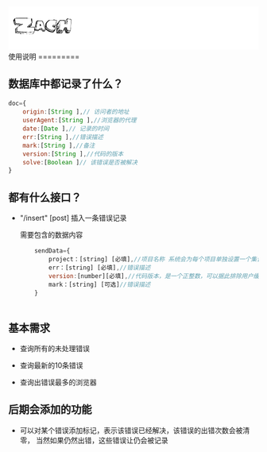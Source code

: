 <img src="zach.gif">
使用说明
=========

## 数据库中都记录了什么？
```javascript
doc={
    origin:[String ],// 访问者的地址
    userAgent:[String ],//浏览器的代理
    date:[Date ],// 记录的时间
    err:[String ],//错误描述
    mark:[String ],//备注
    version:[String ],//代码的版本
    solve:[Boolean ]// 该错误是否被解决
}

```


## 都有什么接口？

+ "/insert" [post] 插入一条错误记录

    需要包含的数据内容
    ```javascript
        sendData={
            project：[string] [必填],//项目名称 系统会为每个项目单独设置一个集合
            err：[string] [必填],//错误描述
            version:[number][必填],//代码版本，是一个正整数，可以据此排除用户缓存等问题
            mark：[string] [可选]//错误描述
        }
        
    ```
    
## 基本需求
+ 查询所有的未处理错误

+ 查询最新的10条错误

+ 查询出错误最多的浏览器


## 后期会添加的功能

+ 可以对某个错误添加标记，表示该错误已经解决，该错误的出错次数会被清零，
当然如果仍然出错，这些错误让仍会被记录

